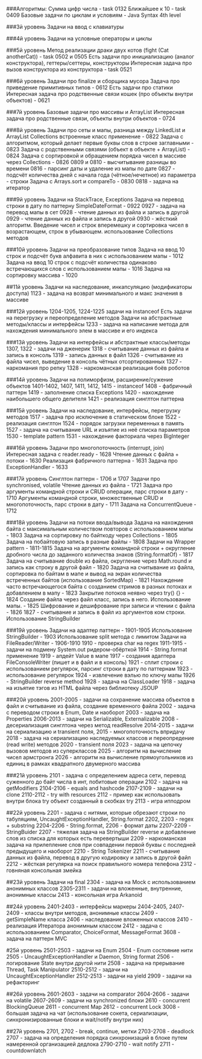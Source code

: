 ###Алгоритмы:
Сумма цифр числа - task 0132
Ближайшее к 10 - task 0409
Базовые задачи по циклам и условиям - Java Syntax 4th level

###3й уровень
Задачи на ввод с клавиатуры

###4й уровень
Задачи на условные операторы и циклы

###5й уровень
Метод реализации драки двух котов (fight (Cat anotherCat)) - task 0502 и 0505
Есть задачи про инициализацию (аналог конструктора), геттеры/сеттеры, конструкторы
Интересная задача про вызов конструктора из конструктора - task 0521

###6й уровень
Задачи про finalize и сборщика мусора
Задача про приведение примитивных типов - 0612
Есть задачи про статики
Интересная задача про родственные связи кошек (про объекты внутри объектов) - 0621

###7й уровень
Базовые задачи про массивы и ArrayList
Интересная задача про родственные связи, объекты внутри объектов - 0724

###8й уровень
Задачи про сеты и мапы, разница между LinkedList и ArrayList
Collections встроенные класс применение - 0822
Задача с алгоритмом, который делает первые буквы слов в строке заглавными - 0823
Задача с родственными связями (объект в объекте + ArrayList) - 0824
Задача с сортировкой и обращением порядка чисел в массиве через Collections - 0826
0809 и 0810 - высчитывание разницы во времени
0816 - парсинг даты и удаление из мапы по дате
0827 - подсчёт количества дней с начала года (чётное/нечетное) из параметра - строки
Задача с Arrays.sort и compareTo - 0830
0818 - задача на итератор

###9й уровень
Задачи на StackTrace, Exceptions
Задача на перевод строки в дату по паттерну SimpleDateFormat - 0922
0927 - задача на перевод мапы в сет
0928 - чтение данных из файла и запись в другой
0929 - чтение данных из файла и запись в другой
0930 - жёсткий алгоритм. Введение чисел и строк вперемешку и сортировка чисел в возрастающем, строк в убывающем.
использование Collections методов

###10й уровень
Задачи на преобразование типов
Задача на ввод 10 строк и подсчёт букв алфавита в них с использованием мапы - 1012
Задача на ввод 10 строк с подсчёт количества одинаково встречающихся слов с использованием мапы - 1016
Задача на сортировку массива - 1020

##11й уровень
Задачи на наследование, инкапсуляцию (модификаторы доступа)
1123 - задача на возврат минимального и макс значения в массиве

###12й уровень
1204-1205, 1224-1225 задачи на instanceof
Есть задачи на перегрузку и переопределение методов
Задачи на абстрактные методы/классы и интерфейсы
1233 - задача на написание метода для нахождения минимального элем в массиве и его индекса

###13й уровень
Задачи на интерфейсы и абстрактные классы/методы
1307, 1322 - задачи на дженерик
1318 - считывание данных из файла и запись в консоль
1319 - запись данных в файл
1326 - считывание из файла чисел, выведение в консоль чётных отсортированных
1327 - наркомания про репку
1328 - наркоманская реализация боёв роботов

###14й уровень
Задачи на полиморфизм, расширение/сужение объектов
1401-1402, 1407, 1411, 1412, 1415 - instanceof
1408 - фабричный паттерн
1419 - заполнение списка Exceptions
1420 - нахождение наибольшего общего делителя
1421 - реализация синглтон паттерна

###15й уровень
Задачи на наследование, интерфейсы, перегрузку методов
1517 - задача про исключение в статическом блоке
1522 - реализация синглтон
1524 - порядок загрузки переменных в память
1527 - задача на считывание URL и изъятие из неё списка параметров
1530 - template pattern
1531 - нахождение факториала через BigInteger

###16й уровень
Задачи про многопоточность (interrupt, join)
Интересная задача с reader.ready - 1628
Чтение данных с файла + потоки - 1630
Реализация фабричного паттерна - 1631
Задача про ExceptionHandler - 1633

###17й уровень
Синглтон паттерн - 1706 и 1707
Задачи про synchronised, volatile
Чтение данных из файла - 1721
Задача про аргументы командной строки и CRUD операции, парс строки в дату - 1710
Аргументы командной строки, множественные CRUD и многопоточность, парс строки в дату - 1711
Задача на ConcurrentQueue - 1712

###18й уровень
Задачи на потоки ввода/вывода
Задача на нахождения байта с максимальным количеством повторов с использованием мапы - 1803
Задача на сортировку по байткоду через Collections - 1805
Задача на побайтовую запись в разные файлы - 1808
Задачи на Wrapper pattern - 1811-1815
Задача на аргументы командной строки + округление дробного числа до заданного количества знаков (String.formatOf) - 1817
Задача на считывание double из файла, округление через Math.round и запись как строку в другой файл - 1820
Задача на считывание из файла, сортировка по байтам в мапе и вывод на экран количества встреченных байтов 
(использование SortedMap) - 1821
Нахождение часто встречающегося байта с созданием стримов в разных потоках и добавлением в мапу - 1823
Закрытие потоков неявно через try() {} - 1824
Создание файла через файл класс, запись в него. Использование мапы. - 1825
Шифрование и дешифрование при записи и чтении с файла - 1826
1827 - считывание и запись в файл из аргументов ком строки. Использование StringBuilder

###19й уровень
Задачи на адаптер паттерн - 1901-1905
Использование StringBuilder - 1903
Использование split метода с лимитом
Задачи на FileReader/Writer - 1906-1910
1910 - проверка char на regex
1911-1915 - задачи на подмену System.out ридером-обёрткой
1914 - String.format применение
1919 - апдейт Value в мапе
1917 - создания адаптера FileConsoleWriter (пишет и в файл и в консоль)
1921 - сплит строки с использованием регулярок, парсинг строки в дату по паттернам
1923 - использование регулярок
1924 - извлечение вэлью по ключу мапы
1926 - StringBuilder reverse method
1928 - задача на ClassLoader
1918 - задача на изъятие тэгов из HTML файла через библиотеку JSOUP

###20й уровень
2001-2005 - задачи на сохранение массива объектов в файл и считывание из файла, создание временного файла
2002 - задача с переводом строки в Enum, Date и наоборот
2003 - задача на Properties
2006-2013 - задачи на Serializable, Externalizable
2008 - десериализация синглтона через метод readResolve
2014-2015 - задачи на сериализацию и transient поля, 2015 - многопоточность впридачу
2018 - задача на сериализацию наследуемых классов и переопредение (read write) методов
2020 - transient поля
2023 - задача на цепочку вызовов методов из суперклассов
2025 - алгоритм на вычисление чисел армстронга
2026 - алгоритм на вычисление прямоугольников из единиц в рамках квадратного двумерного массива

###21й уровень
2101 - задача с определением адреса сети, перевод суженного до байт числа в инт,
побитовые операции
2102 - задача на getModifiers
2104-2106 - equals and hashcode
2107-2109 - задачи на clone
2110-2112 - try with resources
2112 - пример как использовать внутри блока try объект созданный в скобках try
2113 - игра ипподром

##22й уровень
2201 - задача с нитями, которые обрезают строки по табуляциям, UncaughtExceptionHandler, String.format
2202, 2203 - regex + substring
2204-2206 - String.format, 2206 - формат даты
2207-2209 - StringBuider
2207 - тяжелая задача на StringBuilder reverse и добавление слов из списка для которых есть перевертыши
2209 - наркоманская задача на прилепление слов при совпадении первой буквы с последней предыдущего и наоборот
2210 - String Tokenizer
2211 - считывание данных из файла, перевод в другую кодировку и запись в другой файл
2212 - жёсткая регулярка на поиск правильного номера телефона
2312 - говняная консольная змейка

##23й уровень
Задачи на final
2304 - задача на Mock с использованием анонимных классов
2305-2311 - задачи на вложенные, внутренние, анонимные классы
2413 - консольная игра Arkanoid

##24й уровень
2401-2403 - интерфейсы маркеры
2404-2405, 2407-2409 - классы внутри методов, анонимные классы
2409 - getSimpleName класса
2406 - наследование вложенных классов 
2410 - реализация Итератора анонимным классом
2412 - задача с использованием Comparator, ChoiceFormat, MessageFormat
3608 - задача на паттерн MVC

#25й уровень
2501-2503 - задачи на Enum
2504 - Enum состояние нити
2505 - UncaughtExceptionHandler и Daemon, String format
2506 - логирование State внутри другой нити
2508 - задача на прерывание Thread, Task Manipulator
2510-2512 - задачи на UncaughtExceptionHandler
2512-2513 - задачи на yield
2909 - задачи на рефакторинг

##26й уровень
2601-2603 - задачи на comparator
2604-2606 - задачи на volatile
2607-2609 - задачи на synchronized блоки
2610 - concurrent BlockingQueue
2611 - concurrent Map
2612 - concurrent Lock
3008 - большая задача на чат (использование сокета, сериализации, синхронизированные блоки и wait/notify внутри них)

##27й уровень
2701, 2702 - break, continue, метки
2703-2708 - deadlock
2707 - задача на определения порядка синхронизаций в блоке путем намеренной организацией дедлока
2790-2710 - wait notify
2711 - countdownlatch
